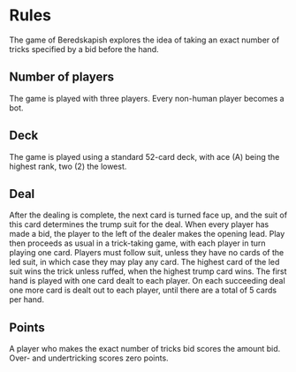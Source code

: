 # Rules
The game of Beredskapish explores the idea of taking an exact number of tricks specified by a bid before the hand.

## Number of players
The game is played with three players. Every non-human player becomes a bot.

## Deck
The game is played using a standard 52-card deck, with ace (A) being the highest rank, two (2) the lowest.

## Deal
After the dealing is complete, the next card is turned face up, and the suit of this card determines the trump suit for the deal.
        When every player has made a bid, the player to the left of the dealer makes the opening lead.
        Play then proceeds as usual in a trick-taking game, with each player in turn playing one card.
        Players must follow suit, unless they have no cards of the led suit, in which case they may play any card.
        The highest card of the led suit wins the trick unless ruffed, when the highest trump card wins.
        The first hand is played with one card dealt to each player. On each succeeding deal one more card is dealt out to each player,
      	until there are a total of 5 cards per hand.

## Points
A player who makes the exact number of tricks bid scores the amount bid. Over- and undertricking scores zero points.

